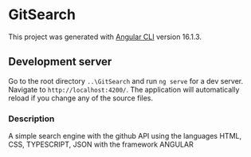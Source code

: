 # GitSearch

This project was generated with [Angular CLI](https://github.com/angular/angular-cli) version 16.1.3.

## Development server

Go to the root directory `..\GitSearch` and run `ng serve` for a dev server. Navigate to `http://localhost:4200/`. The application will automatically reload if you change any of the source files.

### Description

A simple search engine with the github API using the languages HTML, CSS, TYPESCRIPT, JSON with the framework ANGULAR
